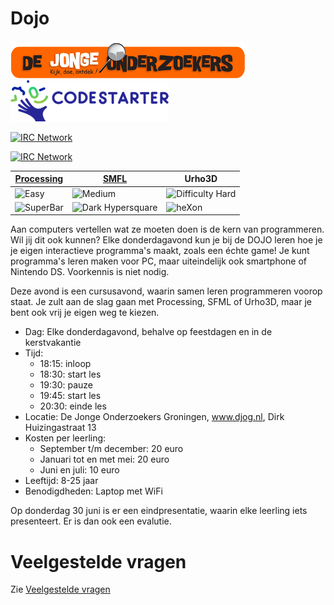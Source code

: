# Dojo

![DJOG logo](Djog.png) ![Codestarter logo](Codestarter.png)

[![IRC Network](https://img.shields.io/badge/irc-%23DojoGroningen-blue.svg "IRC Freenode")](https://webchat.freenode.net/?channels=DojoGroningen)

[![IRC Network](https://img.shields.io/badge/irc-%23PwcGroningen-blue.svg "IRC Freenode")](https://webchat.freenode.net/?channels=PwcGroningen)


[Processing](LessenProcessing/README.md) | [SMFL](https://github.com/janderkkotlarski/Cplusplus-with-SFML-course) | Urho3D
--- | --- | ---
![Easy](https://raw.githubusercontent.com/richelbilderbeek/Dojo/master/Images/Easy.png) | ![Medium](https://raw.githubusercontent.com/richelbilderbeek/Dojo/master/Images/Medium.png) | ![Difficulty Hard](https://raw.githubusercontent.com/richelbilderbeek/Dojo/master/Images/Hard.png)
 ![SuperBar](https://raw.githubusercontent.com/richelbilderbeek/Dojo/master/Images/superBar.png)|![Dark Hypersquare](https://cloud.githubusercontent.com/assets/13890380/9529429/7f52a582-4cfa-11e5-9265-51b4eed9e597.png) | ![heXon](https://raw.githubusercontent.com/richelbilderbeek/Dojo/master/Images/heXon.png)

Aan computers vertellen wat ze moeten doen is de kern van programmeren. Wil jij dit ook kunnen? Elke donderdagavond kun je bij de DOJO leren hoe je je eigen interactieve programma's maakt, zoals een échte game! Je kunt programma's leren maken voor PC, maar uiteindelijk ook smartphone of Nintendo DS. Voorkennis is niet nodig.

Deze avond is een cursusavond, waarin samen leren programmeren voorop staat. 
Je zult aan de slag gaan met Processing, SFML of Urho3D, 
maar je bent ook vrij je eigen weg te kiezen.

 * Dag: Elke donderdagavond, behalve op feestdagen en in de kerstvakantie
 * Tijd: 
    * 18:15: inloop
    * 18:30: start les
    * 19:30: pauze
    * 19:45: start les
    * 20:30: einde les
 * Locatie: De Jonge Onderzoekers Groningen, www.djog.nl, Dirk Huizingastraat 13
 * Kosten per leerling:
   * September t/m december: 20 euro
   * Januari tot en met mei: 20 euro
   * Juni en juli: 10 euro
 * Leeftijd: 8-25 jaar
 * Benodigdheden: Laptop met WiFi

Op donderdag 30 juni is er een eindpresentatie, waarin elke leerling iets presenteert.
Er is dan ook een evalutie.

# Veelgestelde vragen

Zie [Veelgestelde vragen](FAQ.md)

